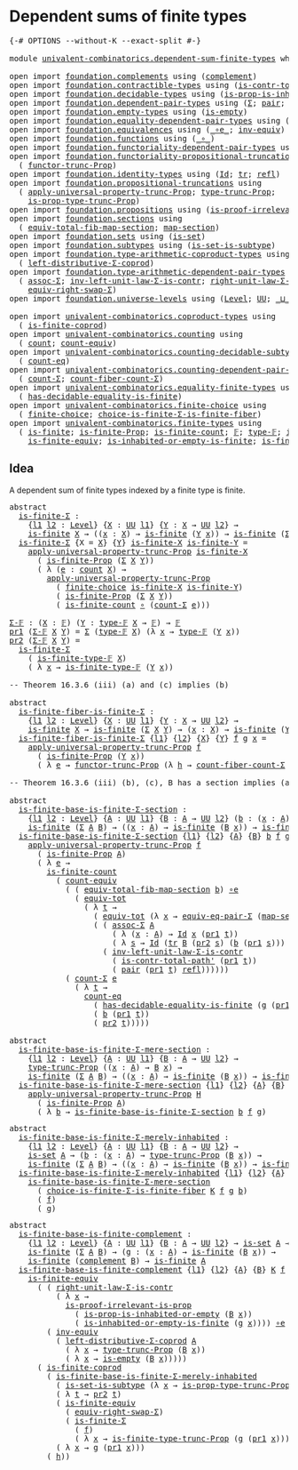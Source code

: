 # Dependent sums of finite types

<pre class="Agda"><a id="43" class="Symbol">{-#</a> <a id="47" class="Keyword">OPTIONS</a> <a id="55" class="Pragma">--without-K</a> <a id="67" class="Pragma">--exact-split</a> <a id="81" class="Symbol">#-}</a>

<a id="86" class="Keyword">module</a> <a id="93" href="univalent-combinatorics.dependent-sum-finite-types.html" class="Module">univalent-combinatorics.dependent-sum-finite-types</a> <a id="144" class="Keyword">where</a>

<a id="151" class="Keyword">open</a> <a id="156" class="Keyword">import</a> <a id="163" href="foundation.complements.html" class="Module">foundation.complements</a> <a id="186" class="Keyword">using</a> <a id="192" class="Symbol">(</a><a id="193" href="foundation.complements.html#465" class="Function">complement</a><a id="203" class="Symbol">)</a>
<a id="205" class="Keyword">open</a> <a id="210" class="Keyword">import</a> <a id="217" href="foundation.contractible-types.html" class="Module">foundation.contractible-types</a> <a id="247" class="Keyword">using</a> <a id="253" class="Symbol">(</a><a id="254" href="foundation-core.contractible-types.html#2189" class="Function">is-contr-total-path&#39;</a><a id="274" class="Symbol">)</a>
<a id="276" class="Keyword">open</a> <a id="281" class="Keyword">import</a> <a id="288" href="foundation.decidable-types.html" class="Module">foundation.decidable-types</a> <a id="315" class="Keyword">using</a> <a id="321" class="Symbol">(</a><a id="322" href="foundation.decidable-types.html#7207" class="Function">is-prop-is-inhabited-or-empty</a><a id="351" class="Symbol">)</a>
<a id="353" class="Keyword">open</a> <a id="358" class="Keyword">import</a> <a id="365" href="foundation.dependent-pair-types.html" class="Module">foundation.dependent-pair-types</a> <a id="397" class="Keyword">using</a> <a id="403" class="Symbol">(</a><a id="404" href="foundation-core.dependent-pair-types.html#502" class="Record">Σ</a><a id="405" class="Symbol">;</a> <a id="407" href="foundation-core.dependent-pair-types.html#575" class="InductiveConstructor">pair</a><a id="411" class="Symbol">;</a> <a id="413" href="foundation-core.dependent-pair-types.html#592" class="Field">pr1</a><a id="416" class="Symbol">;</a> <a id="418" href="foundation-core.dependent-pair-types.html#604" class="Field">pr2</a><a id="421" class="Symbol">)</a>
<a id="423" class="Keyword">open</a> <a id="428" class="Keyword">import</a> <a id="435" href="foundation.empty-types.html" class="Module">foundation.empty-types</a> <a id="458" class="Keyword">using</a> <a id="464" class="Symbol">(</a><a id="465" href="foundation-core.empty-types.html#1215" class="Function">is-empty</a><a id="473" class="Symbol">)</a>
<a id="475" class="Keyword">open</a> <a id="480" class="Keyword">import</a> <a id="487" href="foundation.equality-dependent-pair-types.html" class="Module">foundation.equality-dependent-pair-types</a> <a id="528" class="Keyword">using</a> <a id="534" class="Symbol">(</a><a id="535" href="foundation.equality-dependent-pair-types.html#2064" class="Function">equiv-eq-pair-Σ</a><a id="550" class="Symbol">)</a>
<a id="552" class="Keyword">open</a> <a id="557" class="Keyword">import</a> <a id="564" href="foundation.equivalences.html" class="Module">foundation.equivalences</a> <a id="588" class="Keyword">using</a> <a id="594" class="Symbol">(</a><a id="595" href="foundation-core.equivalences.html#7843" class="Function Operator">_∘e_</a><a id="599" class="Symbol">;</a> <a id="601" href="foundation-core.equivalences.html#5707" class="Function">inv-equiv</a><a id="610" class="Symbol">)</a>
<a id="612" class="Keyword">open</a> <a id="617" class="Keyword">import</a> <a id="624" href="foundation.functions.html" class="Module">foundation.functions</a> <a id="645" class="Keyword">using</a> <a id="651" class="Symbol">(</a><a id="652" href="foundation-core.functions.html#407" class="Function Operator">_∘_</a><a id="655" class="Symbol">)</a>
<a id="657" class="Keyword">open</a> <a id="662" class="Keyword">import</a> <a id="669" href="foundation.functoriality-dependent-pair-types.html" class="Module">foundation.functoriality-dependent-pair-types</a> <a id="715" class="Keyword">using</a> <a id="721" class="Symbol">(</a><a id="722" href="foundation-core.functoriality-dependent-pair-types.html#6804" class="Function">equiv-tot</a><a id="731" class="Symbol">)</a>
<a id="733" class="Keyword">open</a> <a id="738" class="Keyword">import</a> <a id="745" href="foundation.functoriality-propositional-truncation.html" class="Module">foundation.functoriality-propositional-truncation</a> <a id="795" class="Keyword">using</a>
  <a id="803" class="Symbol">(</a> <a id="805" href="foundation.functoriality-propositional-truncation.html#1451" class="Function">functor-trunc-Prop</a><a id="823" class="Symbol">)</a>
<a id="825" class="Keyword">open</a> <a id="830" class="Keyword">import</a> <a id="837" href="foundation.identity-types.html" class="Module">foundation.identity-types</a> <a id="863" class="Keyword">using</a> <a id="869" class="Symbol">(</a><a id="870" href="foundation-core.identity-types.html#641" class="Datatype">Id</a><a id="872" class="Symbol">;</a> <a id="874" href="foundation-core.identity-types.html#4584" class="Function">tr</a><a id="876" class="Symbol">;</a> <a id="878" href="foundation-core.identity-types.html#694" class="InductiveConstructor">refl</a><a id="882" class="Symbol">)</a>
<a id="884" class="Keyword">open</a> <a id="889" class="Keyword">import</a> <a id="896" href="foundation.propositional-truncations.html" class="Module">foundation.propositional-truncations</a> <a id="933" class="Keyword">using</a>
  <a id="941" class="Symbol">(</a> <a id="943" href="foundation.propositional-truncations.html#5148" class="Function">apply-universal-property-trunc-Prop</a><a id="978" class="Symbol">;</a> <a id="980" href="foundation.propositional-truncations.html#1701" class="Postulate">type-trunc-Prop</a><a id="995" class="Symbol">;</a>
    <a id="1001" href="foundation.propositional-truncations.html#1951" class="Function">is-prop-type-trunc-Prop</a><a id="1024" class="Symbol">)</a>
<a id="1026" class="Keyword">open</a> <a id="1031" class="Keyword">import</a> <a id="1038" href="foundation.propositions.html" class="Module">foundation.propositions</a> <a id="1062" class="Keyword">using</a> <a id="1068" class="Symbol">(</a><a id="1069" href="foundation-core.propositions.html#2978" class="Function">is-proof-irrelevant-is-prop</a><a id="1096" class="Symbol">)</a>
<a id="1098" class="Keyword">open</a> <a id="1103" class="Keyword">import</a> <a id="1110" href="foundation.sections.html" class="Module">foundation.sections</a> <a id="1130" class="Keyword">using</a>
  <a id="1138" class="Symbol">(</a> <a id="1140" href="foundation.sections.html#3092" class="Function">equiv-total-fib-map-section</a><a id="1167" class="Symbol">;</a> <a id="1169" href="foundation.sections.html#1762" class="Function">map-section</a><a id="1180" class="Symbol">)</a>
<a id="1182" class="Keyword">open</a> <a id="1187" class="Keyword">import</a> <a id="1194" href="foundation.sets.html" class="Module">foundation.sets</a> <a id="1210" class="Keyword">using</a> <a id="1216" class="Symbol">(</a><a id="1217" href="foundation-core.sets.html#1099" class="Function">is-set</a><a id="1223" class="Symbol">)</a>
<a id="1225" class="Keyword">open</a> <a id="1230" class="Keyword">import</a> <a id="1237" href="foundation.subtypes.html" class="Module">foundation.subtypes</a> <a id="1257" class="Keyword">using</a> <a id="1263" class="Symbol">(</a><a id="1264" href="foundation-core.subtypes.html#4137" class="Function">is-set-is-subtype</a><a id="1281" class="Symbol">)</a>
<a id="1283" class="Keyword">open</a> <a id="1288" class="Keyword">import</a> <a id="1295" href="foundation.type-arithmetic-coproduct-types.html" class="Module">foundation.type-arithmetic-coproduct-types</a> <a id="1338" class="Keyword">using</a>
  <a id="1346" class="Symbol">(</a> <a id="1348" href="foundation.type-arithmetic-coproduct-types.html#7217" class="Function">left-distributive-Σ-coprod</a><a id="1374" class="Symbol">)</a>
<a id="1376" class="Keyword">open</a> <a id="1381" class="Keyword">import</a> <a id="1388" href="foundation.type-arithmetic-dependent-pair-types.html" class="Module">foundation.type-arithmetic-dependent-pair-types</a> <a id="1436" class="Keyword">using</a>
  <a id="1444" class="Symbol">(</a> <a id="1446" href="foundation-core.type-arithmetic-dependent-pair-types.html#5662" class="Function">assoc-Σ</a><a id="1453" class="Symbol">;</a> <a id="1455" href="foundation-core.type-arithmetic-dependent-pair-types.html#3569" class="Function">inv-left-unit-law-Σ-is-contr</a><a id="1483" class="Symbol">;</a> <a id="1485" href="foundation-core.type-arithmetic-dependent-pair-types.html#4301" class="Function">right-unit-law-Σ-is-contr</a><a id="1510" class="Symbol">;</a>
    <a id="1516" href="foundation-core.type-arithmetic-dependent-pair-types.html#11499" class="Function">equiv-right-swap-Σ</a><a id="1534" class="Symbol">)</a>
<a id="1536" class="Keyword">open</a> <a id="1541" class="Keyword">import</a> <a id="1548" href="foundation.universe-levels.html" class="Module">foundation.universe-levels</a> <a id="1575" class="Keyword">using</a> <a id="1581" class="Symbol">(</a><a id="1582" href="Agda.Primitive.html#597" class="Postulate">Level</a><a id="1587" class="Symbol">;</a> <a id="1589" href="foundation-core.universe-levels.html#222" class="Primitive">UU</a><a id="1591" class="Symbol">;</a> <a id="1593" href="Agda.Primitive.html#810" class="Primitive Operator">_⊔_</a><a id="1596" class="Symbol">)</a>

<a id="1599" class="Keyword">open</a> <a id="1604" class="Keyword">import</a> <a id="1611" href="univalent-combinatorics.coproduct-types.html" class="Module">univalent-combinatorics.coproduct-types</a> <a id="1651" class="Keyword">using</a>
  <a id="1659" class="Symbol">(</a> <a id="1661" href="univalent-combinatorics.coproduct-types.html#4822" class="Function">is-finite-coprod</a><a id="1677" class="Symbol">)</a>
<a id="1679" class="Keyword">open</a> <a id="1684" class="Keyword">import</a> <a id="1691" href="univalent-combinatorics.counting.html" class="Module">univalent-combinatorics.counting</a> <a id="1724" class="Keyword">using</a>
  <a id="1732" class="Symbol">(</a> <a id="1734" href="univalent-combinatorics.counting.html#1746" class="Function">count</a><a id="1739" class="Symbol">;</a> <a id="1741" href="univalent-combinatorics.counting.html#2961" class="Function">count-equiv</a><a id="1752" class="Symbol">)</a>
<a id="1754" class="Keyword">open</a> <a id="1759" class="Keyword">import</a> <a id="1766" href="univalent-combinatorics.counting-decidable-subtypes.html" class="Module">univalent-combinatorics.counting-decidable-subtypes</a> <a id="1818" class="Keyword">using</a>
  <a id="1826" class="Symbol">(</a> <a id="1828" href="univalent-combinatorics.counting-decidable-subtypes.html#3453" class="Function">count-eq</a><a id="1836" class="Symbol">)</a>
<a id="1838" class="Keyword">open</a> <a id="1843" class="Keyword">import</a> <a id="1850" href="univalent-combinatorics.counting-dependent-pair-types.html" class="Module">univalent-combinatorics.counting-dependent-pair-types</a> <a id="1904" class="Keyword">using</a>
  <a id="1912" class="Symbol">(</a> <a id="1914" href="univalent-combinatorics.counting-dependent-pair-types.html#3953" class="Function">count-Σ</a><a id="1921" class="Symbol">;</a> <a id="1923" href="univalent-combinatorics.counting-dependent-pair-types.html#5321" class="Function">count-fiber-count-Σ</a><a id="1942" class="Symbol">)</a>
<a id="1944" class="Keyword">open</a> <a id="1949" class="Keyword">import</a> <a id="1956" href="univalent-combinatorics.equality-finite-types.html" class="Module">univalent-combinatorics.equality-finite-types</a> <a id="2002" class="Keyword">using</a>
  <a id="2010" class="Symbol">(</a> <a id="2012" href="univalent-combinatorics.equality-finite-types.html#1960" class="Function">has-decidable-equality-is-finite</a><a id="2044" class="Symbol">)</a>
<a id="2046" class="Keyword">open</a> <a id="2051" class="Keyword">import</a> <a id="2058" href="univalent-combinatorics.finite-choice.html" class="Module">univalent-combinatorics.finite-choice</a> <a id="2096" class="Keyword">using</a>
  <a id="2104" class="Symbol">(</a> <a id="2106" href="univalent-combinatorics.finite-choice.html#3449" class="Function">finite-choice</a><a id="2119" class="Symbol">;</a> <a id="2121" href="univalent-combinatorics.finite-choice.html#5480" class="Function">choice-is-finite-Σ-is-finite-fiber</a><a id="2155" class="Symbol">)</a>
<a id="2157" class="Keyword">open</a> <a id="2162" class="Keyword">import</a> <a id="2169" href="univalent-combinatorics.finite-types.html" class="Module">univalent-combinatorics.finite-types</a> <a id="2206" class="Keyword">using</a>
  <a id="2214" class="Symbol">(</a> <a id="2216" href="univalent-combinatorics.finite-types.html#3651" class="Function">is-finite</a><a id="2225" class="Symbol">;</a> <a id="2227" href="univalent-combinatorics.finite-types.html#3560" class="Function">is-finite-Prop</a><a id="2241" class="Symbol">;</a> <a id="2243" href="univalent-combinatorics.finite-types.html#3890" class="Function">is-finite-count</a><a id="2258" class="Symbol">;</a> <a id="2260" href="univalent-combinatorics.finite-types.html#4042" class="Function">𝔽</a><a id="2261" class="Symbol">;</a> <a id="2263" href="univalent-combinatorics.finite-types.html#4090" class="Function">type-𝔽</a><a id="2269" class="Symbol">;</a> <a id="2271" href="univalent-combinatorics.finite-types.html#4141" class="Function">is-finite-type-𝔽</a><a id="2287" class="Symbol">;</a>
    <a id="2293" href="univalent-combinatorics.finite-types.html#5871" class="Function">is-finite-equiv</a><a id="2308" class="Symbol">;</a> <a id="2310" href="univalent-combinatorics.finite-types.html#14786" class="Function">is-inhabited-or-empty-is-finite</a><a id="2341" class="Symbol">;</a> <a id="2343" href="univalent-combinatorics.finite-types.html#15498" class="Function">is-finite-type-trunc-Prop</a><a id="2368" class="Symbol">)</a>
</pre>
## Idea

A dependent sum of finite types indexed by a finite type is finite.

<pre class="Agda"><a id="2461" class="Keyword">abstract</a>
  <a id="is-finite-Σ"></a><a id="2472" href="univalent-combinatorics.dependent-sum-finite-types.html#2472" class="Function">is-finite-Σ</a> <a id="2484" class="Symbol">:</a>
    <a id="2490" class="Symbol">{</a><a id="2491" href="univalent-combinatorics.dependent-sum-finite-types.html#2491" class="Bound">l1</a> <a id="2494" href="univalent-combinatorics.dependent-sum-finite-types.html#2494" class="Bound">l2</a> <a id="2497" class="Symbol">:</a> <a id="2499" href="Agda.Primitive.html#597" class="Postulate">Level</a><a id="2504" class="Symbol">}</a> <a id="2506" class="Symbol">{</a><a id="2507" href="univalent-combinatorics.dependent-sum-finite-types.html#2507" class="Bound">X</a> <a id="2509" class="Symbol">:</a> <a id="2511" href="foundation-core.universe-levels.html#222" class="Primitive">UU</a> <a id="2514" href="univalent-combinatorics.dependent-sum-finite-types.html#2491" class="Bound">l1</a><a id="2516" class="Symbol">}</a> <a id="2518" class="Symbol">{</a><a id="2519" href="univalent-combinatorics.dependent-sum-finite-types.html#2519" class="Bound">Y</a> <a id="2521" class="Symbol">:</a> <a id="2523" href="univalent-combinatorics.dependent-sum-finite-types.html#2507" class="Bound">X</a> <a id="2525" class="Symbol">→</a> <a id="2527" href="foundation-core.universe-levels.html#222" class="Primitive">UU</a> <a id="2530" href="univalent-combinatorics.dependent-sum-finite-types.html#2494" class="Bound">l2</a><a id="2532" class="Symbol">}</a> <a id="2534" class="Symbol">→</a>
    <a id="2540" href="univalent-combinatorics.finite-types.html#3651" class="Function">is-finite</a> <a id="2550" href="univalent-combinatorics.dependent-sum-finite-types.html#2507" class="Bound">X</a> <a id="2552" class="Symbol">→</a> <a id="2554" class="Symbol">((</a><a id="2556" href="univalent-combinatorics.dependent-sum-finite-types.html#2556" class="Bound">x</a> <a id="2558" class="Symbol">:</a> <a id="2560" href="univalent-combinatorics.dependent-sum-finite-types.html#2507" class="Bound">X</a><a id="2561" class="Symbol">)</a> <a id="2563" class="Symbol">→</a> <a id="2565" href="univalent-combinatorics.finite-types.html#3651" class="Function">is-finite</a> <a id="2575" class="Symbol">(</a><a id="2576" href="univalent-combinatorics.dependent-sum-finite-types.html#2519" class="Bound">Y</a> <a id="2578" href="univalent-combinatorics.dependent-sum-finite-types.html#2556" class="Bound">x</a><a id="2579" class="Symbol">))</a> <a id="2582" class="Symbol">→</a> <a id="2584" href="univalent-combinatorics.finite-types.html#3651" class="Function">is-finite</a> <a id="2594" class="Symbol">(</a><a id="2595" href="foundation-core.dependent-pair-types.html#502" class="Record">Σ</a> <a id="2597" href="univalent-combinatorics.dependent-sum-finite-types.html#2507" class="Bound">X</a> <a id="2599" href="univalent-combinatorics.dependent-sum-finite-types.html#2519" class="Bound">Y</a><a id="2600" class="Symbol">)</a>
  <a id="2604" href="univalent-combinatorics.dependent-sum-finite-types.html#2472" class="Function">is-finite-Σ</a> <a id="2616" class="Symbol">{</a><a id="2617" class="Argument">X</a> <a id="2619" class="Symbol">=</a> <a id="2621" href="univalent-combinatorics.dependent-sum-finite-types.html#2621" class="Bound">X</a><a id="2622" class="Symbol">}</a> <a id="2624" class="Symbol">{</a><a id="2625" href="univalent-combinatorics.dependent-sum-finite-types.html#2625" class="Bound">Y</a><a id="2626" class="Symbol">}</a> <a id="2628" href="univalent-combinatorics.dependent-sum-finite-types.html#2628" class="Bound">is-finite-X</a> <a id="2640" href="univalent-combinatorics.dependent-sum-finite-types.html#2640" class="Bound">is-finite-Y</a> <a id="2652" class="Symbol">=</a>
    <a id="2658" href="foundation.propositional-truncations.html#5148" class="Function">apply-universal-property-trunc-Prop</a> <a id="2694" href="univalent-combinatorics.dependent-sum-finite-types.html#2628" class="Bound">is-finite-X</a>
      <a id="2712" class="Symbol">(</a> <a id="2714" href="univalent-combinatorics.finite-types.html#3560" class="Function">is-finite-Prop</a> <a id="2729" class="Symbol">(</a><a id="2730" href="foundation-core.dependent-pair-types.html#502" class="Record">Σ</a> <a id="2732" href="univalent-combinatorics.dependent-sum-finite-types.html#2621" class="Bound">X</a> <a id="2734" href="univalent-combinatorics.dependent-sum-finite-types.html#2625" class="Bound">Y</a><a id="2735" class="Symbol">))</a>
      <a id="2744" class="Symbol">(</a> <a id="2746" class="Symbol">λ</a> <a id="2748" class="Symbol">(</a><a id="2749" href="univalent-combinatorics.dependent-sum-finite-types.html#2749" class="Bound">e</a> <a id="2751" class="Symbol">:</a> <a id="2753" href="univalent-combinatorics.counting.html#1746" class="Function">count</a> <a id="2759" href="univalent-combinatorics.dependent-sum-finite-types.html#2621" class="Bound">X</a><a id="2760" class="Symbol">)</a> <a id="2762" class="Symbol">→</a>
        <a id="2772" href="foundation.propositional-truncations.html#5148" class="Function">apply-universal-property-trunc-Prop</a>
          <a id="2818" class="Symbol">(</a> <a id="2820" href="univalent-combinatorics.finite-choice.html#3449" class="Function">finite-choice</a> <a id="2834" href="univalent-combinatorics.dependent-sum-finite-types.html#2628" class="Bound">is-finite-X</a> <a id="2846" href="univalent-combinatorics.dependent-sum-finite-types.html#2640" class="Bound">is-finite-Y</a><a id="2857" class="Symbol">)</a>
          <a id="2869" class="Symbol">(</a> <a id="2871" href="univalent-combinatorics.finite-types.html#3560" class="Function">is-finite-Prop</a> <a id="2886" class="Symbol">(</a><a id="2887" href="foundation-core.dependent-pair-types.html#502" class="Record">Σ</a> <a id="2889" href="univalent-combinatorics.dependent-sum-finite-types.html#2621" class="Bound">X</a> <a id="2891" href="univalent-combinatorics.dependent-sum-finite-types.html#2625" class="Bound">Y</a><a id="2892" class="Symbol">))</a>
          <a id="2905" class="Symbol">(</a> <a id="2907" href="univalent-combinatorics.finite-types.html#3890" class="Function">is-finite-count</a> <a id="2923" href="foundation-core.functions.html#407" class="Function Operator">∘</a> <a id="2925" class="Symbol">(</a><a id="2926" href="univalent-combinatorics.counting-dependent-pair-types.html#3953" class="Function">count-Σ</a> <a id="2934" href="univalent-combinatorics.dependent-sum-finite-types.html#2749" class="Bound">e</a><a id="2935" class="Symbol">)))</a>

<a id="Σ-𝔽"></a><a id="2940" href="univalent-combinatorics.dependent-sum-finite-types.html#2940" class="Function">Σ-𝔽</a> <a id="2944" class="Symbol">:</a> <a id="2946" class="Symbol">(</a><a id="2947" href="univalent-combinatorics.dependent-sum-finite-types.html#2947" class="Bound">X</a> <a id="2949" class="Symbol">:</a> <a id="2951" href="univalent-combinatorics.finite-types.html#4042" class="Function">𝔽</a><a id="2952" class="Symbol">)</a> <a id="2954" class="Symbol">(</a><a id="2955" href="univalent-combinatorics.dependent-sum-finite-types.html#2955" class="Bound">Y</a> <a id="2957" class="Symbol">:</a> <a id="2959" href="univalent-combinatorics.finite-types.html#4090" class="Function">type-𝔽</a> <a id="2966" href="univalent-combinatorics.dependent-sum-finite-types.html#2947" class="Bound">X</a> <a id="2968" class="Symbol">→</a> <a id="2970" href="univalent-combinatorics.finite-types.html#4042" class="Function">𝔽</a><a id="2971" class="Symbol">)</a> <a id="2973" class="Symbol">→</a> <a id="2975" href="univalent-combinatorics.finite-types.html#4042" class="Function">𝔽</a>
<a id="2977" href="foundation-core.dependent-pair-types.html#592" class="Field">pr1</a> <a id="2981" class="Symbol">(</a><a id="2982" href="univalent-combinatorics.dependent-sum-finite-types.html#2940" class="Function">Σ-𝔽</a> <a id="2986" href="univalent-combinatorics.dependent-sum-finite-types.html#2986" class="Bound">X</a> <a id="2988" href="univalent-combinatorics.dependent-sum-finite-types.html#2988" class="Bound">Y</a><a id="2989" class="Symbol">)</a> <a id="2991" class="Symbol">=</a> <a id="2993" href="foundation-core.dependent-pair-types.html#502" class="Record">Σ</a> <a id="2995" class="Symbol">(</a><a id="2996" href="univalent-combinatorics.finite-types.html#4090" class="Function">type-𝔽</a> <a id="3003" href="univalent-combinatorics.dependent-sum-finite-types.html#2986" class="Bound">X</a><a id="3004" class="Symbol">)</a> <a id="3006" class="Symbol">(λ</a> <a id="3009" href="univalent-combinatorics.dependent-sum-finite-types.html#3009" class="Bound">x</a> <a id="3011" class="Symbol">→</a> <a id="3013" href="univalent-combinatorics.finite-types.html#4090" class="Function">type-𝔽</a> <a id="3020" class="Symbol">(</a><a id="3021" href="univalent-combinatorics.dependent-sum-finite-types.html#2988" class="Bound">Y</a> <a id="3023" href="univalent-combinatorics.dependent-sum-finite-types.html#3009" class="Bound">x</a><a id="3024" class="Symbol">))</a>
<a id="3027" href="foundation-core.dependent-pair-types.html#604" class="Field">pr2</a> <a id="3031" class="Symbol">(</a><a id="3032" href="univalent-combinatorics.dependent-sum-finite-types.html#2940" class="Function">Σ-𝔽</a> <a id="3036" href="univalent-combinatorics.dependent-sum-finite-types.html#3036" class="Bound">X</a> <a id="3038" href="univalent-combinatorics.dependent-sum-finite-types.html#3038" class="Bound">Y</a><a id="3039" class="Symbol">)</a> <a id="3041" class="Symbol">=</a>
  <a id="3045" href="univalent-combinatorics.dependent-sum-finite-types.html#2472" class="Function">is-finite-Σ</a>
    <a id="3061" class="Symbol">(</a> <a id="3063" href="univalent-combinatorics.finite-types.html#4141" class="Function">is-finite-type-𝔽</a> <a id="3080" href="univalent-combinatorics.dependent-sum-finite-types.html#3036" class="Bound">X</a><a id="3081" class="Symbol">)</a>
    <a id="3087" class="Symbol">(</a> <a id="3089" class="Symbol">λ</a> <a id="3091" href="univalent-combinatorics.dependent-sum-finite-types.html#3091" class="Bound">x</a> <a id="3093" class="Symbol">→</a> <a id="3095" href="univalent-combinatorics.finite-types.html#4141" class="Function">is-finite-type-𝔽</a> <a id="3112" class="Symbol">(</a><a id="3113" href="univalent-combinatorics.dependent-sum-finite-types.html#3038" class="Bound">Y</a> <a id="3115" href="univalent-combinatorics.dependent-sum-finite-types.html#3091" class="Bound">x</a><a id="3116" class="Symbol">))</a>

<a id="3120" class="Comment">-- Theorem 16.3.6 (iii) (a) and (c) implies (b)</a>

<a id="3169" class="Keyword">abstract</a>
  <a id="is-finite-fiber-is-finite-Σ"></a><a id="3180" href="univalent-combinatorics.dependent-sum-finite-types.html#3180" class="Function">is-finite-fiber-is-finite-Σ</a> <a id="3208" class="Symbol">:</a>
    <a id="3214" class="Symbol">{</a><a id="3215" href="univalent-combinatorics.dependent-sum-finite-types.html#3215" class="Bound">l1</a> <a id="3218" href="univalent-combinatorics.dependent-sum-finite-types.html#3218" class="Bound">l2</a> <a id="3221" class="Symbol">:</a> <a id="3223" href="Agda.Primitive.html#597" class="Postulate">Level</a><a id="3228" class="Symbol">}</a> <a id="3230" class="Symbol">{</a><a id="3231" href="univalent-combinatorics.dependent-sum-finite-types.html#3231" class="Bound">X</a> <a id="3233" class="Symbol">:</a> <a id="3235" href="foundation-core.universe-levels.html#222" class="Primitive">UU</a> <a id="3238" href="univalent-combinatorics.dependent-sum-finite-types.html#3215" class="Bound">l1</a><a id="3240" class="Symbol">}</a> <a id="3242" class="Symbol">{</a><a id="3243" href="univalent-combinatorics.dependent-sum-finite-types.html#3243" class="Bound">Y</a> <a id="3245" class="Symbol">:</a> <a id="3247" href="univalent-combinatorics.dependent-sum-finite-types.html#3231" class="Bound">X</a> <a id="3249" class="Symbol">→</a> <a id="3251" href="foundation-core.universe-levels.html#222" class="Primitive">UU</a> <a id="3254" href="univalent-combinatorics.dependent-sum-finite-types.html#3218" class="Bound">l2</a><a id="3256" class="Symbol">}</a> <a id="3258" class="Symbol">→</a>
    <a id="3264" href="univalent-combinatorics.finite-types.html#3651" class="Function">is-finite</a> <a id="3274" href="univalent-combinatorics.dependent-sum-finite-types.html#3231" class="Bound">X</a> <a id="3276" class="Symbol">→</a> <a id="3278" href="univalent-combinatorics.finite-types.html#3651" class="Function">is-finite</a> <a id="3288" class="Symbol">(</a><a id="3289" href="foundation-core.dependent-pair-types.html#502" class="Record">Σ</a> <a id="3291" href="univalent-combinatorics.dependent-sum-finite-types.html#3231" class="Bound">X</a> <a id="3293" href="univalent-combinatorics.dependent-sum-finite-types.html#3243" class="Bound">Y</a><a id="3294" class="Symbol">)</a> <a id="3296" class="Symbol">→</a> <a id="3298" class="Symbol">(</a><a id="3299" href="univalent-combinatorics.dependent-sum-finite-types.html#3299" class="Bound">x</a> <a id="3301" class="Symbol">:</a> <a id="3303" href="univalent-combinatorics.dependent-sum-finite-types.html#3231" class="Bound">X</a><a id="3304" class="Symbol">)</a> <a id="3306" class="Symbol">→</a> <a id="3308" href="univalent-combinatorics.finite-types.html#3651" class="Function">is-finite</a> <a id="3318" class="Symbol">(</a><a id="3319" href="univalent-combinatorics.dependent-sum-finite-types.html#3243" class="Bound">Y</a> <a id="3321" href="univalent-combinatorics.dependent-sum-finite-types.html#3299" class="Bound">x</a><a id="3322" class="Symbol">)</a>
  <a id="3326" href="univalent-combinatorics.dependent-sum-finite-types.html#3180" class="Function">is-finite-fiber-is-finite-Σ</a> <a id="3354" class="Symbol">{</a><a id="3355" href="univalent-combinatorics.dependent-sum-finite-types.html#3355" class="Bound">l1</a><a id="3357" class="Symbol">}</a> <a id="3359" class="Symbol">{</a><a id="3360" href="univalent-combinatorics.dependent-sum-finite-types.html#3360" class="Bound">l2</a><a id="3362" class="Symbol">}</a> <a id="3364" class="Symbol">{</a><a id="3365" href="univalent-combinatorics.dependent-sum-finite-types.html#3365" class="Bound">X</a><a id="3366" class="Symbol">}</a> <a id="3368" class="Symbol">{</a><a id="3369" href="univalent-combinatorics.dependent-sum-finite-types.html#3369" class="Bound">Y</a><a id="3370" class="Symbol">}</a> <a id="3372" href="univalent-combinatorics.dependent-sum-finite-types.html#3372" class="Bound">f</a> <a id="3374" href="univalent-combinatorics.dependent-sum-finite-types.html#3374" class="Bound">g</a> <a id="3376" href="univalent-combinatorics.dependent-sum-finite-types.html#3376" class="Bound">x</a> <a id="3378" class="Symbol">=</a>
    <a id="3384" href="foundation.propositional-truncations.html#5148" class="Function">apply-universal-property-trunc-Prop</a> <a id="3420" href="univalent-combinatorics.dependent-sum-finite-types.html#3372" class="Bound">f</a>
      <a id="3428" class="Symbol">(</a> <a id="3430" href="univalent-combinatorics.finite-types.html#3560" class="Function">is-finite-Prop</a> <a id="3445" class="Symbol">(</a><a id="3446" href="univalent-combinatorics.dependent-sum-finite-types.html#3369" class="Bound">Y</a> <a id="3448" href="univalent-combinatorics.dependent-sum-finite-types.html#3376" class="Bound">x</a><a id="3449" class="Symbol">))</a>
      <a id="3458" class="Symbol">(</a> <a id="3460" class="Symbol">λ</a> <a id="3462" href="univalent-combinatorics.dependent-sum-finite-types.html#3462" class="Bound">e</a> <a id="3464" class="Symbol">→</a> <a id="3466" href="foundation.functoriality-propositional-truncation.html#1451" class="Function">functor-trunc-Prop</a> <a id="3485" class="Symbol">(λ</a> <a id="3488" href="univalent-combinatorics.dependent-sum-finite-types.html#3488" class="Bound">h</a> <a id="3490" class="Symbol">→</a> <a id="3492" href="univalent-combinatorics.counting-dependent-pair-types.html#5321" class="Function">count-fiber-count-Σ</a> <a id="3512" href="univalent-combinatorics.dependent-sum-finite-types.html#3462" class="Bound">e</a> <a id="3514" href="univalent-combinatorics.dependent-sum-finite-types.html#3488" class="Bound">h</a> <a id="3516" href="univalent-combinatorics.dependent-sum-finite-types.html#3376" class="Bound">x</a><a id="3517" class="Symbol">)</a> <a id="3519" href="univalent-combinatorics.dependent-sum-finite-types.html#3374" class="Bound">g</a><a id="3520" class="Symbol">)</a>

<a id="3523" class="Comment">-- Theorem 16.3.6 (iii) (b), (c), B has a section implies (a)</a>

<a id="3586" class="Keyword">abstract</a>
  <a id="is-finite-base-is-finite-Σ-section"></a><a id="3597" href="univalent-combinatorics.dependent-sum-finite-types.html#3597" class="Function">is-finite-base-is-finite-Σ-section</a> <a id="3632" class="Symbol">:</a>
    <a id="3638" class="Symbol">{</a><a id="3639" href="univalent-combinatorics.dependent-sum-finite-types.html#3639" class="Bound">l1</a> <a id="3642" href="univalent-combinatorics.dependent-sum-finite-types.html#3642" class="Bound">l2</a> <a id="3645" class="Symbol">:</a> <a id="3647" href="Agda.Primitive.html#597" class="Postulate">Level</a><a id="3652" class="Symbol">}</a> <a id="3654" class="Symbol">{</a><a id="3655" href="univalent-combinatorics.dependent-sum-finite-types.html#3655" class="Bound">A</a> <a id="3657" class="Symbol">:</a> <a id="3659" href="foundation-core.universe-levels.html#222" class="Primitive">UU</a> <a id="3662" href="univalent-combinatorics.dependent-sum-finite-types.html#3639" class="Bound">l1</a><a id="3664" class="Symbol">}</a> <a id="3666" class="Symbol">{</a><a id="3667" href="univalent-combinatorics.dependent-sum-finite-types.html#3667" class="Bound">B</a> <a id="3669" class="Symbol">:</a> <a id="3671" href="univalent-combinatorics.dependent-sum-finite-types.html#3655" class="Bound">A</a> <a id="3673" class="Symbol">→</a> <a id="3675" href="foundation-core.universe-levels.html#222" class="Primitive">UU</a> <a id="3678" href="univalent-combinatorics.dependent-sum-finite-types.html#3642" class="Bound">l2</a><a id="3680" class="Symbol">}</a> <a id="3682" class="Symbol">(</a><a id="3683" href="univalent-combinatorics.dependent-sum-finite-types.html#3683" class="Bound">b</a> <a id="3685" class="Symbol">:</a> <a id="3687" class="Symbol">(</a><a id="3688" href="univalent-combinatorics.dependent-sum-finite-types.html#3688" class="Bound">x</a> <a id="3690" class="Symbol">:</a> <a id="3692" href="univalent-combinatorics.dependent-sum-finite-types.html#3655" class="Bound">A</a><a id="3693" class="Symbol">)</a> <a id="3695" class="Symbol">→</a> <a id="3697" href="univalent-combinatorics.dependent-sum-finite-types.html#3667" class="Bound">B</a> <a id="3699" href="univalent-combinatorics.dependent-sum-finite-types.html#3688" class="Bound">x</a><a id="3700" class="Symbol">)</a> <a id="3702" class="Symbol">→</a>
    <a id="3708" href="univalent-combinatorics.finite-types.html#3651" class="Function">is-finite</a> <a id="3718" class="Symbol">(</a><a id="3719" href="foundation-core.dependent-pair-types.html#502" class="Record">Σ</a> <a id="3721" href="univalent-combinatorics.dependent-sum-finite-types.html#3655" class="Bound">A</a> <a id="3723" href="univalent-combinatorics.dependent-sum-finite-types.html#3667" class="Bound">B</a><a id="3724" class="Symbol">)</a> <a id="3726" class="Symbol">→</a> <a id="3728" class="Symbol">((</a><a id="3730" href="univalent-combinatorics.dependent-sum-finite-types.html#3730" class="Bound">x</a> <a id="3732" class="Symbol">:</a> <a id="3734" href="univalent-combinatorics.dependent-sum-finite-types.html#3655" class="Bound">A</a><a id="3735" class="Symbol">)</a> <a id="3737" class="Symbol">→</a> <a id="3739" href="univalent-combinatorics.finite-types.html#3651" class="Function">is-finite</a> <a id="3749" class="Symbol">(</a><a id="3750" href="univalent-combinatorics.dependent-sum-finite-types.html#3667" class="Bound">B</a> <a id="3752" href="univalent-combinatorics.dependent-sum-finite-types.html#3730" class="Bound">x</a><a id="3753" class="Symbol">))</a> <a id="3756" class="Symbol">→</a> <a id="3758" href="univalent-combinatorics.finite-types.html#3651" class="Function">is-finite</a> <a id="3768" href="univalent-combinatorics.dependent-sum-finite-types.html#3655" class="Bound">A</a>
  <a id="3772" href="univalent-combinatorics.dependent-sum-finite-types.html#3597" class="Function">is-finite-base-is-finite-Σ-section</a> <a id="3807" class="Symbol">{</a><a id="3808" href="univalent-combinatorics.dependent-sum-finite-types.html#3808" class="Bound">l1</a><a id="3810" class="Symbol">}</a> <a id="3812" class="Symbol">{</a><a id="3813" href="univalent-combinatorics.dependent-sum-finite-types.html#3813" class="Bound">l2</a><a id="3815" class="Symbol">}</a> <a id="3817" class="Symbol">{</a><a id="3818" href="univalent-combinatorics.dependent-sum-finite-types.html#3818" class="Bound">A</a><a id="3819" class="Symbol">}</a> <a id="3821" class="Symbol">{</a><a id="3822" href="univalent-combinatorics.dependent-sum-finite-types.html#3822" class="Bound">B</a><a id="3823" class="Symbol">}</a> <a id="3825" href="univalent-combinatorics.dependent-sum-finite-types.html#3825" class="Bound">b</a> <a id="3827" href="univalent-combinatorics.dependent-sum-finite-types.html#3827" class="Bound">f</a> <a id="3829" href="univalent-combinatorics.dependent-sum-finite-types.html#3829" class="Bound">g</a> <a id="3831" class="Symbol">=</a>
    <a id="3837" href="foundation.propositional-truncations.html#5148" class="Function">apply-universal-property-trunc-Prop</a> <a id="3873" href="univalent-combinatorics.dependent-sum-finite-types.html#3827" class="Bound">f</a>
      <a id="3881" class="Symbol">(</a> <a id="3883" href="univalent-combinatorics.finite-types.html#3560" class="Function">is-finite-Prop</a> <a id="3898" href="univalent-combinatorics.dependent-sum-finite-types.html#3818" class="Bound">A</a><a id="3899" class="Symbol">)</a>
      <a id="3907" class="Symbol">(</a> <a id="3909" class="Symbol">λ</a> <a id="3911" href="univalent-combinatorics.dependent-sum-finite-types.html#3911" class="Bound">e</a> <a id="3913" class="Symbol">→</a>
        <a id="3923" href="univalent-combinatorics.finite-types.html#3890" class="Function">is-finite-count</a>
          <a id="3949" class="Symbol">(</a> <a id="3951" href="univalent-combinatorics.counting.html#2961" class="Function">count-equiv</a>
            <a id="3975" class="Symbol">(</a> <a id="3977" class="Symbol">(</a> <a id="3979" href="foundation.sections.html#3092" class="Function">equiv-total-fib-map-section</a> <a id="4007" href="univalent-combinatorics.dependent-sum-finite-types.html#3825" class="Bound">b</a><a id="4008" class="Symbol">)</a> <a id="4010" href="foundation-core.equivalences.html#7843" class="Function Operator">∘e</a>
              <a id="4027" class="Symbol">(</a> <a id="4029" href="foundation-core.functoriality-dependent-pair-types.html#6804" class="Function">equiv-tot</a>
                <a id="4055" class="Symbol">(</a> <a id="4057" class="Symbol">λ</a> <a id="4059" href="univalent-combinatorics.dependent-sum-finite-types.html#4059" class="Bound">t</a> <a id="4061" class="Symbol">→</a>
                  <a id="4081" class="Symbol">(</a> <a id="4083" href="foundation-core.functoriality-dependent-pair-types.html#6804" class="Function">equiv-tot</a> <a id="4093" class="Symbol">(λ</a> <a id="4096" href="univalent-combinatorics.dependent-sum-finite-types.html#4096" class="Bound">x</a> <a id="4098" class="Symbol">→</a> <a id="4100" href="foundation.equality-dependent-pair-types.html#2064" class="Function">equiv-eq-pair-Σ</a> <a id="4116" class="Symbol">(</a><a id="4117" href="foundation.sections.html#1762" class="Function">map-section</a> <a id="4129" href="univalent-combinatorics.dependent-sum-finite-types.html#3825" class="Bound">b</a> <a id="4131" href="univalent-combinatorics.dependent-sum-finite-types.html#4096" class="Bound">x</a><a id="4132" class="Symbol">)</a> <a id="4134" href="univalent-combinatorics.dependent-sum-finite-types.html#4059" class="Bound">t</a><a id="4135" class="Symbol">))</a> <a id="4138" href="foundation-core.equivalences.html#7843" class="Function Operator">∘e</a>
                  <a id="4159" class="Symbol">(</a> <a id="4161" class="Symbol">(</a> <a id="4163" href="foundation-core.type-arithmetic-dependent-pair-types.html#5662" class="Function">assoc-Σ</a> <a id="4171" href="univalent-combinatorics.dependent-sum-finite-types.html#3818" class="Bound">A</a>
                      <a id="4195" class="Symbol">(</a> <a id="4197" class="Symbol">λ</a> <a id="4199" class="Symbol">(</a><a id="4200" href="univalent-combinatorics.dependent-sum-finite-types.html#4200" class="Bound">x</a> <a id="4202" class="Symbol">:</a> <a id="4204" href="univalent-combinatorics.dependent-sum-finite-types.html#3818" class="Bound">A</a><a id="4205" class="Symbol">)</a> <a id="4207" class="Symbol">→</a> <a id="4209" href="foundation-core.identity-types.html#641" class="Datatype">Id</a> <a id="4212" href="univalent-combinatorics.dependent-sum-finite-types.html#4200" class="Bound">x</a> <a id="4214" class="Symbol">(</a><a id="4215" href="foundation-core.dependent-pair-types.html#592" class="Field">pr1</a> <a id="4219" href="univalent-combinatorics.dependent-sum-finite-types.html#4059" class="Bound">t</a><a id="4220" class="Symbol">))</a>
                      <a id="4245" class="Symbol">(</a> <a id="4247" class="Symbol">λ</a> <a id="4249" href="univalent-combinatorics.dependent-sum-finite-types.html#4249" class="Bound">s</a> <a id="4251" class="Symbol">→</a> <a id="4253" href="foundation-core.identity-types.html#641" class="Datatype">Id</a> <a id="4256" class="Symbol">(</a><a id="4257" href="foundation-core.identity-types.html#4584" class="Function">tr</a> <a id="4260" href="univalent-combinatorics.dependent-sum-finite-types.html#3822" class="Bound">B</a> <a id="4262" class="Symbol">(</a><a id="4263" href="foundation-core.dependent-pair-types.html#604" class="Field">pr2</a> <a id="4267" href="univalent-combinatorics.dependent-sum-finite-types.html#4249" class="Bound">s</a><a id="4268" class="Symbol">)</a> <a id="4270" class="Symbol">(</a><a id="4271" href="univalent-combinatorics.dependent-sum-finite-types.html#3825" class="Bound">b</a> <a id="4273" class="Symbol">(</a><a id="4274" href="foundation-core.dependent-pair-types.html#592" class="Field">pr1</a> <a id="4278" href="univalent-combinatorics.dependent-sum-finite-types.html#4249" class="Bound">s</a><a id="4279" class="Symbol">)))</a> <a id="4283" class="Symbol">(</a><a id="4284" href="foundation-core.dependent-pair-types.html#604" class="Field">pr2</a> <a id="4288" href="univalent-combinatorics.dependent-sum-finite-types.html#4059" class="Bound">t</a><a id="4289" class="Symbol">)))</a> <a id="4293" href="foundation-core.equivalences.html#7843" class="Function Operator">∘e</a>
                    <a id="4316" class="Symbol">(</a> <a id="4318" href="foundation-core.type-arithmetic-dependent-pair-types.html#3569" class="Function">inv-left-unit-law-Σ-is-contr</a>
                      <a id="4369" class="Symbol">(</a> <a id="4371" href="foundation-core.contractible-types.html#2189" class="Function">is-contr-total-path&#39;</a> <a id="4392" class="Symbol">(</a><a id="4393" href="foundation-core.dependent-pair-types.html#592" class="Field">pr1</a> <a id="4397" href="univalent-combinatorics.dependent-sum-finite-types.html#4059" class="Bound">t</a><a id="4398" class="Symbol">))</a>
                      <a id="4423" class="Symbol">(</a> <a id="4425" href="foundation-core.dependent-pair-types.html#575" class="InductiveConstructor">pair</a> <a id="4430" class="Symbol">(</a><a id="4431" href="foundation-core.dependent-pair-types.html#592" class="Field">pr1</a> <a id="4435" href="univalent-combinatorics.dependent-sum-finite-types.html#4059" class="Bound">t</a><a id="4436" class="Symbol">)</a> <a id="4438" href="foundation-core.identity-types.html#694" class="InductiveConstructor">refl</a><a id="4442" class="Symbol">))))))</a>
            <a id="4461" class="Symbol">(</a> <a id="4463" href="univalent-combinatorics.counting-dependent-pair-types.html#3953" class="Function">count-Σ</a> <a id="4471" href="univalent-combinatorics.dependent-sum-finite-types.html#3911" class="Bound">e</a>
              <a id="4487" class="Symbol">(</a> <a id="4489" class="Symbol">λ</a> <a id="4491" href="univalent-combinatorics.dependent-sum-finite-types.html#4491" class="Bound">t</a> <a id="4493" class="Symbol">→</a>
                <a id="4511" href="univalent-combinatorics.counting-decidable-subtypes.html#3453" class="Function">count-eq</a>
                  <a id="4538" class="Symbol">(</a> <a id="4540" href="univalent-combinatorics.equality-finite-types.html#1960" class="Function">has-decidable-equality-is-finite</a> <a id="4573" class="Symbol">(</a><a id="4574" href="univalent-combinatorics.dependent-sum-finite-types.html#3829" class="Bound">g</a> <a id="4576" class="Symbol">(</a><a id="4577" href="foundation-core.dependent-pair-types.html#592" class="Field">pr1</a> <a id="4581" href="univalent-combinatorics.dependent-sum-finite-types.html#4491" class="Bound">t</a><a id="4582" class="Symbol">)))</a>
                  <a id="4604" class="Symbol">(</a> <a id="4606" href="univalent-combinatorics.dependent-sum-finite-types.html#3825" class="Bound">b</a> <a id="4608" class="Symbol">(</a><a id="4609" href="foundation-core.dependent-pair-types.html#592" class="Field">pr1</a> <a id="4613" href="univalent-combinatorics.dependent-sum-finite-types.html#4491" class="Bound">t</a><a id="4614" class="Symbol">))</a>
                  <a id="4635" class="Symbol">(</a> <a id="4637" href="foundation-core.dependent-pair-types.html#604" class="Field">pr2</a> <a id="4641" href="univalent-combinatorics.dependent-sum-finite-types.html#4491" class="Bound">t</a><a id="4642" class="Symbol">)))))</a>

<a id="4649" class="Keyword">abstract</a>
  <a id="is-finite-base-is-finite-Σ-mere-section"></a><a id="4660" href="univalent-combinatorics.dependent-sum-finite-types.html#4660" class="Function">is-finite-base-is-finite-Σ-mere-section</a> <a id="4700" class="Symbol">:</a>
    <a id="4706" class="Symbol">{</a><a id="4707" href="univalent-combinatorics.dependent-sum-finite-types.html#4707" class="Bound">l1</a> <a id="4710" href="univalent-combinatorics.dependent-sum-finite-types.html#4710" class="Bound">l2</a> <a id="4713" class="Symbol">:</a> <a id="4715" href="Agda.Primitive.html#597" class="Postulate">Level</a><a id="4720" class="Symbol">}</a> <a id="4722" class="Symbol">{</a><a id="4723" href="univalent-combinatorics.dependent-sum-finite-types.html#4723" class="Bound">A</a> <a id="4725" class="Symbol">:</a> <a id="4727" href="foundation-core.universe-levels.html#222" class="Primitive">UU</a> <a id="4730" href="univalent-combinatorics.dependent-sum-finite-types.html#4707" class="Bound">l1</a><a id="4732" class="Symbol">}</a> <a id="4734" class="Symbol">{</a><a id="4735" href="univalent-combinatorics.dependent-sum-finite-types.html#4735" class="Bound">B</a> <a id="4737" class="Symbol">:</a> <a id="4739" href="univalent-combinatorics.dependent-sum-finite-types.html#4723" class="Bound">A</a> <a id="4741" class="Symbol">→</a> <a id="4743" href="foundation-core.universe-levels.html#222" class="Primitive">UU</a> <a id="4746" href="univalent-combinatorics.dependent-sum-finite-types.html#4710" class="Bound">l2</a><a id="4748" class="Symbol">}</a> <a id="4750" class="Symbol">→</a>
    <a id="4756" href="foundation.propositional-truncations.html#1701" class="Postulate">type-trunc-Prop</a> <a id="4772" class="Symbol">((</a><a id="4774" href="univalent-combinatorics.dependent-sum-finite-types.html#4774" class="Bound">x</a> <a id="4776" class="Symbol">:</a> <a id="4778" href="univalent-combinatorics.dependent-sum-finite-types.html#4723" class="Bound">A</a><a id="4779" class="Symbol">)</a> <a id="4781" class="Symbol">→</a> <a id="4783" href="univalent-combinatorics.dependent-sum-finite-types.html#4735" class="Bound">B</a> <a id="4785" href="univalent-combinatorics.dependent-sum-finite-types.html#4774" class="Bound">x</a><a id="4786" class="Symbol">)</a> <a id="4788" class="Symbol">→</a>
    <a id="4794" href="univalent-combinatorics.finite-types.html#3651" class="Function">is-finite</a> <a id="4804" class="Symbol">(</a><a id="4805" href="foundation-core.dependent-pair-types.html#502" class="Record">Σ</a> <a id="4807" href="univalent-combinatorics.dependent-sum-finite-types.html#4723" class="Bound">A</a> <a id="4809" href="univalent-combinatorics.dependent-sum-finite-types.html#4735" class="Bound">B</a><a id="4810" class="Symbol">)</a> <a id="4812" class="Symbol">→</a> <a id="4814" class="Symbol">((</a><a id="4816" href="univalent-combinatorics.dependent-sum-finite-types.html#4816" class="Bound">x</a> <a id="4818" class="Symbol">:</a> <a id="4820" href="univalent-combinatorics.dependent-sum-finite-types.html#4723" class="Bound">A</a><a id="4821" class="Symbol">)</a> <a id="4823" class="Symbol">→</a> <a id="4825" href="univalent-combinatorics.finite-types.html#3651" class="Function">is-finite</a> <a id="4835" class="Symbol">(</a><a id="4836" href="univalent-combinatorics.dependent-sum-finite-types.html#4735" class="Bound">B</a> <a id="4838" href="univalent-combinatorics.dependent-sum-finite-types.html#4816" class="Bound">x</a><a id="4839" class="Symbol">))</a> <a id="4842" class="Symbol">→</a> <a id="4844" href="univalent-combinatorics.finite-types.html#3651" class="Function">is-finite</a> <a id="4854" href="univalent-combinatorics.dependent-sum-finite-types.html#4723" class="Bound">A</a>
  <a id="4858" href="univalent-combinatorics.dependent-sum-finite-types.html#4660" class="Function">is-finite-base-is-finite-Σ-mere-section</a> <a id="4898" class="Symbol">{</a><a id="4899" href="univalent-combinatorics.dependent-sum-finite-types.html#4899" class="Bound">l1</a><a id="4901" class="Symbol">}</a> <a id="4903" class="Symbol">{</a><a id="4904" href="univalent-combinatorics.dependent-sum-finite-types.html#4904" class="Bound">l2</a><a id="4906" class="Symbol">}</a> <a id="4908" class="Symbol">{</a><a id="4909" href="univalent-combinatorics.dependent-sum-finite-types.html#4909" class="Bound">A</a><a id="4910" class="Symbol">}</a> <a id="4912" class="Symbol">{</a><a id="4913" href="univalent-combinatorics.dependent-sum-finite-types.html#4913" class="Bound">B</a><a id="4914" class="Symbol">}</a> <a id="4916" href="univalent-combinatorics.dependent-sum-finite-types.html#4916" class="Bound">H</a> <a id="4918" href="univalent-combinatorics.dependent-sum-finite-types.html#4918" class="Bound">f</a> <a id="4920" href="univalent-combinatorics.dependent-sum-finite-types.html#4920" class="Bound">g</a> <a id="4922" class="Symbol">=</a>
    <a id="4928" href="foundation.propositional-truncations.html#5148" class="Function">apply-universal-property-trunc-Prop</a> <a id="4964" href="univalent-combinatorics.dependent-sum-finite-types.html#4916" class="Bound">H</a>
      <a id="4972" class="Symbol">(</a> <a id="4974" href="univalent-combinatorics.finite-types.html#3560" class="Function">is-finite-Prop</a> <a id="4989" href="univalent-combinatorics.dependent-sum-finite-types.html#4909" class="Bound">A</a><a id="4990" class="Symbol">)</a>
      <a id="4998" class="Symbol">(</a> <a id="5000" class="Symbol">λ</a> <a id="5002" href="univalent-combinatorics.dependent-sum-finite-types.html#5002" class="Bound">b</a> <a id="5004" class="Symbol">→</a> <a id="5006" href="univalent-combinatorics.dependent-sum-finite-types.html#3597" class="Function">is-finite-base-is-finite-Σ-section</a> <a id="5041" href="univalent-combinatorics.dependent-sum-finite-types.html#5002" class="Bound">b</a> <a id="5043" href="univalent-combinatorics.dependent-sum-finite-types.html#4918" class="Bound">f</a> <a id="5045" href="univalent-combinatorics.dependent-sum-finite-types.html#4920" class="Bound">g</a><a id="5046" class="Symbol">)</a>
</pre>
<pre class="Agda"><a id="5061" class="Keyword">abstract</a>
  <a id="is-finite-base-is-finite-Σ-merely-inhabited"></a><a id="5072" href="univalent-combinatorics.dependent-sum-finite-types.html#5072" class="Function">is-finite-base-is-finite-Σ-merely-inhabited</a> <a id="5116" class="Symbol">:</a>
    <a id="5122" class="Symbol">{</a><a id="5123" href="univalent-combinatorics.dependent-sum-finite-types.html#5123" class="Bound">l1</a> <a id="5126" href="univalent-combinatorics.dependent-sum-finite-types.html#5126" class="Bound">l2</a> <a id="5129" class="Symbol">:</a> <a id="5131" href="Agda.Primitive.html#597" class="Postulate">Level</a><a id="5136" class="Symbol">}</a> <a id="5138" class="Symbol">{</a><a id="5139" href="univalent-combinatorics.dependent-sum-finite-types.html#5139" class="Bound">A</a> <a id="5141" class="Symbol">:</a> <a id="5143" href="foundation-core.universe-levels.html#222" class="Primitive">UU</a> <a id="5146" href="univalent-combinatorics.dependent-sum-finite-types.html#5123" class="Bound">l1</a><a id="5148" class="Symbol">}</a> <a id="5150" class="Symbol">{</a><a id="5151" href="univalent-combinatorics.dependent-sum-finite-types.html#5151" class="Bound">B</a> <a id="5153" class="Symbol">:</a> <a id="5155" href="univalent-combinatorics.dependent-sum-finite-types.html#5139" class="Bound">A</a> <a id="5157" class="Symbol">→</a> <a id="5159" href="foundation-core.universe-levels.html#222" class="Primitive">UU</a> <a id="5162" href="univalent-combinatorics.dependent-sum-finite-types.html#5126" class="Bound">l2</a><a id="5164" class="Symbol">}</a> <a id="5166" class="Symbol">→</a>
    <a id="5172" href="foundation-core.sets.html#1099" class="Function">is-set</a> <a id="5179" href="univalent-combinatorics.dependent-sum-finite-types.html#5139" class="Bound">A</a> <a id="5181" class="Symbol">→</a> <a id="5183" class="Symbol">(</a><a id="5184" href="univalent-combinatorics.dependent-sum-finite-types.html#5184" class="Bound">b</a> <a id="5186" class="Symbol">:</a> <a id="5188" class="Symbol">(</a><a id="5189" href="univalent-combinatorics.dependent-sum-finite-types.html#5189" class="Bound">x</a> <a id="5191" class="Symbol">:</a> <a id="5193" href="univalent-combinatorics.dependent-sum-finite-types.html#5139" class="Bound">A</a><a id="5194" class="Symbol">)</a> <a id="5196" class="Symbol">→</a> <a id="5198" href="foundation.propositional-truncations.html#1701" class="Postulate">type-trunc-Prop</a> <a id="5214" class="Symbol">(</a><a id="5215" href="univalent-combinatorics.dependent-sum-finite-types.html#5151" class="Bound">B</a> <a id="5217" href="univalent-combinatorics.dependent-sum-finite-types.html#5189" class="Bound">x</a><a id="5218" class="Symbol">))</a> <a id="5221" class="Symbol">→</a>
    <a id="5227" href="univalent-combinatorics.finite-types.html#3651" class="Function">is-finite</a> <a id="5237" class="Symbol">(</a><a id="5238" href="foundation-core.dependent-pair-types.html#502" class="Record">Σ</a> <a id="5240" href="univalent-combinatorics.dependent-sum-finite-types.html#5139" class="Bound">A</a> <a id="5242" href="univalent-combinatorics.dependent-sum-finite-types.html#5151" class="Bound">B</a><a id="5243" class="Symbol">)</a> <a id="5245" class="Symbol">→</a> <a id="5247" class="Symbol">((</a><a id="5249" href="univalent-combinatorics.dependent-sum-finite-types.html#5249" class="Bound">x</a> <a id="5251" class="Symbol">:</a> <a id="5253" href="univalent-combinatorics.dependent-sum-finite-types.html#5139" class="Bound">A</a><a id="5254" class="Symbol">)</a> <a id="5256" class="Symbol">→</a> <a id="5258" href="univalent-combinatorics.finite-types.html#3651" class="Function">is-finite</a> <a id="5268" class="Symbol">(</a><a id="5269" href="univalent-combinatorics.dependent-sum-finite-types.html#5151" class="Bound">B</a> <a id="5271" href="univalent-combinatorics.dependent-sum-finite-types.html#5249" class="Bound">x</a><a id="5272" class="Symbol">))</a> <a id="5275" class="Symbol">→</a> <a id="5277" href="univalent-combinatorics.finite-types.html#3651" class="Function">is-finite</a> <a id="5287" href="univalent-combinatorics.dependent-sum-finite-types.html#5139" class="Bound">A</a>
  <a id="5291" href="univalent-combinatorics.dependent-sum-finite-types.html#5072" class="Function">is-finite-base-is-finite-Σ-merely-inhabited</a> <a id="5335" class="Symbol">{</a><a id="5336" href="univalent-combinatorics.dependent-sum-finite-types.html#5336" class="Bound">l1</a><a id="5338" class="Symbol">}</a> <a id="5340" class="Symbol">{</a><a id="5341" href="univalent-combinatorics.dependent-sum-finite-types.html#5341" class="Bound">l2</a><a id="5343" class="Symbol">}</a> <a id="5345" class="Symbol">{</a><a id="5346" href="univalent-combinatorics.dependent-sum-finite-types.html#5346" class="Bound">A</a><a id="5347" class="Symbol">}</a> <a id="5349" class="Symbol">{</a><a id="5350" href="univalent-combinatorics.dependent-sum-finite-types.html#5350" class="Bound">B</a><a id="5351" class="Symbol">}</a> <a id="5353" href="univalent-combinatorics.dependent-sum-finite-types.html#5353" class="Bound">K</a> <a id="5355" href="univalent-combinatorics.dependent-sum-finite-types.html#5355" class="Bound">b</a> <a id="5357" href="univalent-combinatorics.dependent-sum-finite-types.html#5357" class="Bound">f</a> <a id="5359" href="univalent-combinatorics.dependent-sum-finite-types.html#5359" class="Bound">g</a> <a id="5361" class="Symbol">=</a>
    <a id="5367" href="univalent-combinatorics.dependent-sum-finite-types.html#4660" class="Function">is-finite-base-is-finite-Σ-mere-section</a>
      <a id="5413" class="Symbol">(</a> <a id="5415" href="univalent-combinatorics.finite-choice.html#5480" class="Function">choice-is-finite-Σ-is-finite-fiber</a> <a id="5450" href="univalent-combinatorics.dependent-sum-finite-types.html#5353" class="Bound">K</a> <a id="5452" href="univalent-combinatorics.dependent-sum-finite-types.html#5357" class="Bound">f</a> <a id="5454" href="univalent-combinatorics.dependent-sum-finite-types.html#5359" class="Bound">g</a> <a id="5456" href="univalent-combinatorics.dependent-sum-finite-types.html#5355" class="Bound">b</a><a id="5457" class="Symbol">)</a>
      <a id="5465" class="Symbol">(</a> <a id="5467" href="univalent-combinatorics.dependent-sum-finite-types.html#5357" class="Bound">f</a><a id="5468" class="Symbol">)</a>
      <a id="5476" class="Symbol">(</a> <a id="5478" href="univalent-combinatorics.dependent-sum-finite-types.html#5359" class="Bound">g</a><a id="5479" class="Symbol">)</a>
</pre>
<pre class="Agda"><a id="5494" class="Keyword">abstract</a>
  <a id="is-finite-base-is-finite-complement"></a><a id="5505" href="univalent-combinatorics.dependent-sum-finite-types.html#5505" class="Function">is-finite-base-is-finite-complement</a> <a id="5541" class="Symbol">:</a>
    <a id="5547" class="Symbol">{</a><a id="5548" href="univalent-combinatorics.dependent-sum-finite-types.html#5548" class="Bound">l1</a> <a id="5551" href="univalent-combinatorics.dependent-sum-finite-types.html#5551" class="Bound">l2</a> <a id="5554" class="Symbol">:</a> <a id="5556" href="Agda.Primitive.html#597" class="Postulate">Level</a><a id="5561" class="Symbol">}</a> <a id="5563" class="Symbol">{</a><a id="5564" href="univalent-combinatorics.dependent-sum-finite-types.html#5564" class="Bound">A</a> <a id="5566" class="Symbol">:</a> <a id="5568" href="foundation-core.universe-levels.html#222" class="Primitive">UU</a> <a id="5571" href="univalent-combinatorics.dependent-sum-finite-types.html#5548" class="Bound">l1</a><a id="5573" class="Symbol">}</a> <a id="5575" class="Symbol">{</a><a id="5576" href="univalent-combinatorics.dependent-sum-finite-types.html#5576" class="Bound">B</a> <a id="5578" class="Symbol">:</a> <a id="5580" href="univalent-combinatorics.dependent-sum-finite-types.html#5564" class="Bound">A</a> <a id="5582" class="Symbol">→</a> <a id="5584" href="foundation-core.universe-levels.html#222" class="Primitive">UU</a> <a id="5587" href="univalent-combinatorics.dependent-sum-finite-types.html#5551" class="Bound">l2</a><a id="5589" class="Symbol">}</a> <a id="5591" class="Symbol">→</a> <a id="5593" href="foundation-core.sets.html#1099" class="Function">is-set</a> <a id="5600" href="univalent-combinatorics.dependent-sum-finite-types.html#5564" class="Bound">A</a> <a id="5602" class="Symbol">→</a>
    <a id="5608" href="univalent-combinatorics.finite-types.html#3651" class="Function">is-finite</a> <a id="5618" class="Symbol">(</a><a id="5619" href="foundation-core.dependent-pair-types.html#502" class="Record">Σ</a> <a id="5621" href="univalent-combinatorics.dependent-sum-finite-types.html#5564" class="Bound">A</a> <a id="5623" href="univalent-combinatorics.dependent-sum-finite-types.html#5576" class="Bound">B</a><a id="5624" class="Symbol">)</a> <a id="5626" class="Symbol">→</a> <a id="5628" class="Symbol">(</a><a id="5629" href="univalent-combinatorics.dependent-sum-finite-types.html#5629" class="Bound">g</a> <a id="5631" class="Symbol">:</a> <a id="5633" class="Symbol">(</a><a id="5634" href="univalent-combinatorics.dependent-sum-finite-types.html#5634" class="Bound">x</a> <a id="5636" class="Symbol">:</a> <a id="5638" href="univalent-combinatorics.dependent-sum-finite-types.html#5564" class="Bound">A</a><a id="5639" class="Symbol">)</a> <a id="5641" class="Symbol">→</a> <a id="5643" href="univalent-combinatorics.finite-types.html#3651" class="Function">is-finite</a> <a id="5653" class="Symbol">(</a><a id="5654" href="univalent-combinatorics.dependent-sum-finite-types.html#5576" class="Bound">B</a> <a id="5656" href="univalent-combinatorics.dependent-sum-finite-types.html#5634" class="Bound">x</a><a id="5657" class="Symbol">))</a> <a id="5660" class="Symbol">→</a>
    <a id="5666" href="univalent-combinatorics.finite-types.html#3651" class="Function">is-finite</a> <a id="5676" class="Symbol">(</a><a id="5677" href="foundation.complements.html#465" class="Function">complement</a> <a id="5688" href="univalent-combinatorics.dependent-sum-finite-types.html#5576" class="Bound">B</a><a id="5689" class="Symbol">)</a> <a id="5691" class="Symbol">→</a> <a id="5693" href="univalent-combinatorics.finite-types.html#3651" class="Function">is-finite</a> <a id="5703" href="univalent-combinatorics.dependent-sum-finite-types.html#5564" class="Bound">A</a>
  <a id="5707" href="univalent-combinatorics.dependent-sum-finite-types.html#5505" class="Function">is-finite-base-is-finite-complement</a> <a id="5743" class="Symbol">{</a><a id="5744" href="univalent-combinatorics.dependent-sum-finite-types.html#5744" class="Bound">l1</a><a id="5746" class="Symbol">}</a> <a id="5748" class="Symbol">{</a><a id="5749" href="univalent-combinatorics.dependent-sum-finite-types.html#5749" class="Bound">l2</a><a id="5751" class="Symbol">}</a> <a id="5753" class="Symbol">{</a><a id="5754" href="univalent-combinatorics.dependent-sum-finite-types.html#5754" class="Bound">A</a><a id="5755" class="Symbol">}</a> <a id="5757" class="Symbol">{</a><a id="5758" href="univalent-combinatorics.dependent-sum-finite-types.html#5758" class="Bound">B</a><a id="5759" class="Symbol">}</a> <a id="5761" href="univalent-combinatorics.dependent-sum-finite-types.html#5761" class="Bound">K</a> <a id="5763" href="univalent-combinatorics.dependent-sum-finite-types.html#5763" class="Bound">f</a> <a id="5765" href="univalent-combinatorics.dependent-sum-finite-types.html#5765" class="Bound">g</a> <a id="5767" href="univalent-combinatorics.dependent-sum-finite-types.html#5767" class="Bound">h</a> <a id="5769" class="Symbol">=</a>
    <a id="5775" href="univalent-combinatorics.finite-types.html#5871" class="Function">is-finite-equiv</a>
      <a id="5797" class="Symbol">(</a> <a id="5799" class="Symbol">(</a> <a id="5801" href="foundation-core.type-arithmetic-dependent-pair-types.html#4301" class="Function">right-unit-law-Σ-is-contr</a>
          <a id="5837" class="Symbol">(</a> <a id="5839" class="Symbol">λ</a> <a id="5841" href="univalent-combinatorics.dependent-sum-finite-types.html#5841" class="Bound">x</a> <a id="5843" class="Symbol">→</a>
            <a id="5857" href="foundation-core.propositions.html#2978" class="Function">is-proof-irrelevant-is-prop</a>
              <a id="5899" class="Symbol">(</a> <a id="5901" href="foundation.decidable-types.html#7207" class="Function">is-prop-is-inhabited-or-empty</a> <a id="5931" class="Symbol">(</a><a id="5932" href="univalent-combinatorics.dependent-sum-finite-types.html#5758" class="Bound">B</a> <a id="5934" href="univalent-combinatorics.dependent-sum-finite-types.html#5841" class="Bound">x</a><a id="5935" class="Symbol">))</a>
              <a id="5952" class="Symbol">(</a> <a id="5954" href="univalent-combinatorics.finite-types.html#14786" class="Function">is-inhabited-or-empty-is-finite</a> <a id="5986" class="Symbol">(</a><a id="5987" href="univalent-combinatorics.dependent-sum-finite-types.html#5765" class="Bound">g</a> <a id="5989" href="univalent-combinatorics.dependent-sum-finite-types.html#5841" class="Bound">x</a><a id="5990" class="Symbol">))))</a> <a id="5995" href="foundation-core.equivalences.html#7843" class="Function Operator">∘e</a>
        <a id="6006" class="Symbol">(</a> <a id="6008" href="foundation-core.equivalences.html#5707" class="Function">inv-equiv</a>
          <a id="6028" class="Symbol">(</a> <a id="6030" href="foundation.type-arithmetic-coproduct-types.html#7217" class="Function">left-distributive-Σ-coprod</a> <a id="6057" href="univalent-combinatorics.dependent-sum-finite-types.html#5754" class="Bound">A</a>
            <a id="6071" class="Symbol">(</a> <a id="6073" class="Symbol">λ</a> <a id="6075" href="univalent-combinatorics.dependent-sum-finite-types.html#6075" class="Bound">x</a> <a id="6077" class="Symbol">→</a> <a id="6079" href="foundation.propositional-truncations.html#1701" class="Postulate">type-trunc-Prop</a> <a id="6095" class="Symbol">(</a><a id="6096" href="univalent-combinatorics.dependent-sum-finite-types.html#5758" class="Bound">B</a> <a id="6098" href="univalent-combinatorics.dependent-sum-finite-types.html#6075" class="Bound">x</a><a id="6099" class="Symbol">))</a>
            <a id="6114" class="Symbol">(</a> <a id="6116" class="Symbol">λ</a> <a id="6118" href="univalent-combinatorics.dependent-sum-finite-types.html#6118" class="Bound">x</a> <a id="6120" class="Symbol">→</a> <a id="6122" href="foundation-core.empty-types.html#1215" class="Function">is-empty</a> <a id="6131" class="Symbol">(</a><a id="6132" href="univalent-combinatorics.dependent-sum-finite-types.html#5758" class="Bound">B</a> <a id="6134" href="univalent-combinatorics.dependent-sum-finite-types.html#6118" class="Bound">x</a><a id="6135" class="Symbol">)))))</a>
      <a id="6147" class="Symbol">(</a> <a id="6149" href="univalent-combinatorics.coproduct-types.html#4822" class="Function">is-finite-coprod</a>
        <a id="6174" class="Symbol">(</a> <a id="6176" href="univalent-combinatorics.dependent-sum-finite-types.html#5072" class="Function">is-finite-base-is-finite-Σ-merely-inhabited</a>
          <a id="6230" class="Symbol">(</a> <a id="6232" href="foundation-core.subtypes.html#4137" class="Function">is-set-is-subtype</a> <a id="6250" class="Symbol">(λ</a> <a id="6253" href="univalent-combinatorics.dependent-sum-finite-types.html#6253" class="Bound">x</a> <a id="6255" class="Symbol">→</a> <a id="6257" href="foundation.propositional-truncations.html#1951" class="Function">is-prop-type-trunc-Prop</a><a id="6280" class="Symbol">)</a> <a id="6282" href="univalent-combinatorics.dependent-sum-finite-types.html#5761" class="Bound">K</a><a id="6283" class="Symbol">)</a>
          <a id="6295" class="Symbol">(</a> <a id="6297" class="Symbol">λ</a> <a id="6299" href="univalent-combinatorics.dependent-sum-finite-types.html#6299" class="Bound">t</a> <a id="6301" class="Symbol">→</a> <a id="6303" href="foundation-core.dependent-pair-types.html#604" class="Field">pr2</a> <a id="6307" href="univalent-combinatorics.dependent-sum-finite-types.html#6299" class="Bound">t</a><a id="6308" class="Symbol">)</a>
          <a id="6320" class="Symbol">(</a> <a id="6322" href="univalent-combinatorics.finite-types.html#5871" class="Function">is-finite-equiv</a>
            <a id="6350" class="Symbol">(</a> <a id="6352" href="foundation-core.type-arithmetic-dependent-pair-types.html#11499" class="Function">equiv-right-swap-Σ</a><a id="6370" class="Symbol">)</a>
            <a id="6384" class="Symbol">(</a> <a id="6386" href="univalent-combinatorics.dependent-sum-finite-types.html#2472" class="Function">is-finite-Σ</a>
              <a id="6412" class="Symbol">(</a> <a id="6414" href="univalent-combinatorics.dependent-sum-finite-types.html#5763" class="Bound">f</a><a id="6415" class="Symbol">)</a>
              <a id="6431" class="Symbol">(</a> <a id="6433" class="Symbol">λ</a> <a id="6435" href="univalent-combinatorics.dependent-sum-finite-types.html#6435" class="Bound">x</a> <a id="6437" class="Symbol">→</a> <a id="6439" href="univalent-combinatorics.finite-types.html#15498" class="Function">is-finite-type-trunc-Prop</a> <a id="6465" class="Symbol">(</a><a id="6466" href="univalent-combinatorics.dependent-sum-finite-types.html#5765" class="Bound">g</a> <a id="6468" class="Symbol">(</a><a id="6469" href="foundation-core.dependent-pair-types.html#592" class="Field">pr1</a> <a id="6473" href="univalent-combinatorics.dependent-sum-finite-types.html#6435" class="Bound">x</a><a id="6474" class="Symbol">)))))</a>
          <a id="6490" class="Symbol">(</a> <a id="6492" class="Symbol">λ</a> <a id="6494" href="univalent-combinatorics.dependent-sum-finite-types.html#6494" class="Bound">x</a> <a id="6496" class="Symbol">→</a> <a id="6498" href="univalent-combinatorics.dependent-sum-finite-types.html#5765" class="Bound">g</a> <a id="6500" class="Symbol">(</a><a id="6501" href="foundation-core.dependent-pair-types.html#592" class="Field">pr1</a> <a id="6505" href="univalent-combinatorics.dependent-sum-finite-types.html#6494" class="Bound">x</a><a id="6506" class="Symbol">)))</a>
        <a id="6518" class="Symbol">(</a> <a id="6520" href="univalent-combinatorics.dependent-sum-finite-types.html#5767" class="Bound">h</a><a id="6521" class="Symbol">))</a>
</pre>